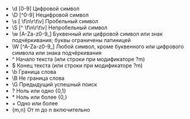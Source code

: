 * \d	[0-9]	Цифровой символ  
* \D	[^0-9]	Нецифровой символ  
* \s	[ \f\n\r\t\v]	Пробельный символ  
* \S	[^ \f\n\r\t\v]	Непробельный символ  
* \w	[A-Za-z0-9_]	Буквенный или цифровой символ или знак подчёркивания; буквы ограничены латиницей  
* \W	[^A-Za-z0-9_]	Любой символ, кроме буквенного или цифрового символа или знака подчёркивания  
* ^	Начало текста (или строки при модификаторе ?m)  
* $	Конец текста (или строки при модификаторе ?m)  
* \b	Граница слова  
* \B	Не граница слова  
* \G	Предыдущий успешный поиск  
* ?	Ноль или одно	{0,1}  
* \*	Ноль или более	{0,}  
* \+	Одно или более  
* {m,n}	От m до n включительно
  
